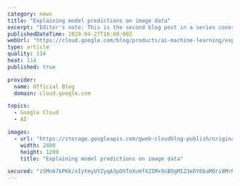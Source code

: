 ```yaml
---
category: news
title: "Explaining model predictions on image data"
excerpt: "Editor's note: This is the second blog post in a series covering how to use AI Explanations with different data types. The first post explained how to use Explainable AI with tabular data.As machine learning technology continues to improve and models become increasingly accurate, we’re using ML to solve"
publishedDateTime: 2020-04-27T16:00:00Z
webUrl: "https://cloud.google.com/blog/products/ai-machine-learning/explaining-model-predictions-on-image-data/"
type: article
quality: 114
heat: 114
published: true

provider:
  name: Official Blog
  domain: cloud.google.com

topics:
  - Google Cloud
  - AI

images:
  - url: "https://storage.googleapis.com/gweb-cloudblog-publish/original_images/gcp_explainable_ai.jpg"
    width: 2880
    height: 1200
    title: "Explaining model predictions on image data"

secured: "zSMn67kPKk/xIytmyUYZyqA3pOhToXuHfXZIMx9sBOgMIZ3eDY6baMOri8MrNaAqfYymp+yUJQTlIufwMczjEwvawIEmkFFop8KNLXyVk4WU0q2EjDipsy4DwxTSSTA5TEm0473dqtXnEJA0xLAeVQcS4pzG4lsF9KC+3i6MXHNI7/rFne4yZl+8MmSlWMoMdPrgKkCFuv2BTsvbGZKw7wPxjZaPn7KAP8u1lHN9pFnMZeS6NkGME07qCzJz4fVyFAhIwQIqUWAwErXPb599r1B8l0bjdjtz3Gt3IP2WA2SK2/LwxpwmmATpxXHIjKkAZCQptdmF2+SoYPI9Hi3biQ==;D2GJj2+X8fefrLM3R/rWlQ=="
---
```


